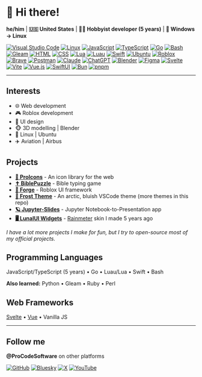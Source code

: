 # 👋 Hi there!

**he/him** | **🇺🇸 United States** | **🧑‍💻 Hobbyist developer (5 years)** | **🐧 Windows → Linux**

<!--#region badges-->

[![Visual Studio Code](https://custom-icon-badges.demolab.com/badge/Visual%20Studio%20Code-0078d7.svg?logo=vsc&style=for-the-badge&logoColor=white)](#)
[![Linux](https://img.shields.io/badge/Linux-FCC624?logo=linux&style=for-the-badge&logoColor=black)](#)
[![JavaScript](https://img.shields.io/badge/JavaScript-F7DF1E?logo=javascript&style=for-the-badge&logoColor=000)](#)
[![TypeScript](https://img.shields.io/badge/TypeScript-3178C6?logo=typescript&style=for-the-badge&logoColor=fff)](#)
[![Go](https://img.shields.io/badge/Go-%2300ADD8.svg?&logo=go&style=for-the-badge&logoColor=white)](#)
[![Bash](https://img.shields.io/badge/Bash-4EAA25?logo=gnubash&style=for-the-badge&logoColor=fff)](#)
[![Gleam](https://img.shields.io/badge/Gleam-FFAFF3?logo=gleam&style=for-the-badge&logoColor=000)](#)
[![HTML](https://img.shields.io/badge/HTML-%23E34F26.svg?logo=html5&style=for-the-badge&logoColor=white)](#)
[![CSS](https://img.shields.io/badge/CSS-639?logo=css&logoColor=fff&style=for-the-badge)](#)
[![Lua](https://img.shields.io/badge/Lua-%232C2D72.svg?logo=lua&style=for-the-badge&logoColor=white)](#)
[![Luau](https://img.shields.io/badge/Luau-00A2FF.svg?logo=luau&style=for-the-badge&logoColor=white)](#)
[![Swift](https://img.shields.io/badge/Swift-F54A2A?logo=swift&style=for-the-badge&logoColor=white)](#)
[![Ubuntu](https://img.shields.io/badge/Ubuntu-E95420?logo=ubuntu&style=for-the-badge&logoColor=white)](#)
[![Roblox](https://img.shields.io/badge/Roblox-335FFF?logo=Roblox&style=for-the-badge&logoColor=white)](#)
[![Brave](https://img.shields.io/badge/Brave-FB542B?logo=Brave&style=for-the-badge&logoColor=white)](#)
[![Postman](https://img.shields.io/badge/Postman-FF6C37?logo=postman&style=for-the-badge&logoColor=white)](#)
[![Claude](https://img.shields.io/badge/Claude-D97757?logo=claude&style=for-the-badge&logoColor=fff)](#)
[![ChatGPT](https://img.shields.io/badge/ChatGPT-74aa9c?logo=openai&style=for-the-badge&logoColor=white)](#)
[![Blender](https://img.shields.io/badge/Blender-%23F5792A.svg?logo=blender&style=for-the-badge&logoColor=white)](#)
[![Figma](https://img.shields.io/badge/Figma-F24E1E?logo=figma&style=for-the-badge&logoColor=white)](#)
[![Svelte](https://img.shields.io/badge/Svelte-%23f1413d.svg?logo=svelte&style=for-the-badge&logoColor=white)](#)
[![Vite](https://img.shields.io/badge/Vite-646CFF?logo=vite&style=for-the-badge&logoColor=fff)](#)
[![Vue.js](https://img.shields.io/badge/Vue.js-4FC08D?logo=vuedotjs&style=for-the-badge&logoColor=fff)](#)
[![SwiftUI](https://img.shields.io/badge/SwiftUI-0062D3?logo=swift&logoColor=white&style=for-the-badge)](#)
[![Bun](https://img.shields.io/badge/Bun-F472B6?logo=bun&style=for-the-badge&logoColor=fff)](#)
[![pnpm](https://img.shields.io/badge/pnpm-F69220?logo=pnpm&style=for-the-badge&logoColor=fff)](#)

<!--#endregion-->

---

## Interests

-   🌐 Web development
-   🎮 Roblox development
-   📐 UI design
-   🐵 3D modelling | Blender
-   🐧 Linux | Ubuntu
-   ✈️ Aviation | Airbus

## Projects

-   **[👑 ProIcons](https://github.com/ProCode-Software/proicons)** - An icon library for the web
-   **[✝️ BiblePuzzle](https://github.com/ProCode-Software/BiblePuzzle)** - Bible typing game
-   **[🔨 Forge](https://github.com/ProCode-Software/Forge)** - Roblox UI framework
-   **[🗻 Frost Theme](https://github.com/ProCode-Software/vscode-themes)** - An arctic, bluish VSCode theme (more themes in this repo)
-   **[🪐 Jupyter-Slides](https://github.com/ProCode-Software/jupyter-slides)** - Jupyter Notebook-to-Presentation app
-   **[🖥️ LunalUI Widgets](https://github.com/ProCode-Software/LunalUIWidgets)** - [Rainmeter](https://www.rainmeter.net/) skin I made 5 years ago

_I have a lot more projects I make for fun, but I try to open-source most of my official projects._

## Programming Languages

JavaScript/TypeScript (5 years) • Go • Luau/Lua • Swift • Bash

**Also learned:** Python • Gleam • Ruby • Perl

## Web Frameworks

[Svelte](https://svelte.dev) • [Vue](https://vuejs.org) • Vanilla JS

---

## Follow me

**@ProCodeSoftware** on other platforms

[![GitHub](https://img.shields.io/badge/GitHub-%23121011.svg?logo=github&style=for-the-badge&logoColor=white)](#)
[![Bluesky](https://img.shields.io/badge/Bluesky-0285FF?logo=bluesky&style=for-the-badge&logoColor=fff)](https://bsky.app/profile/procodesoftware.bsky.social)
[![X](https://img.shields.io/badge/X-%23000000.svg?logo=X&style=for-the-badge&logoColor=white)](https://x.com/ProCodeSoftware)
[![YouTube](https://img.shields.io/badge/YouTube-%23FF0000.svg?logo=YouTube&style=for-the-badge&logoColor=white)](https://youtube.com/@ProCodeSoftware)
